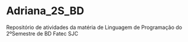 # Adriana_2S_BD
Repositório de atividades da matéria de Linguagem de Programação do 2ºSemestre de BD Fatec SJC
